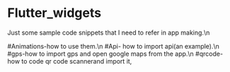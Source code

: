 # Flutter_widgets
Just some sample code snippets that I need to refer in app making.\n

#Animations-how to use them.\n
#Api- how to import api(an example).\n
#gps-how to import gps and open google maps from the app.\n
#qrcode- how to code qr code scannerand import it,
